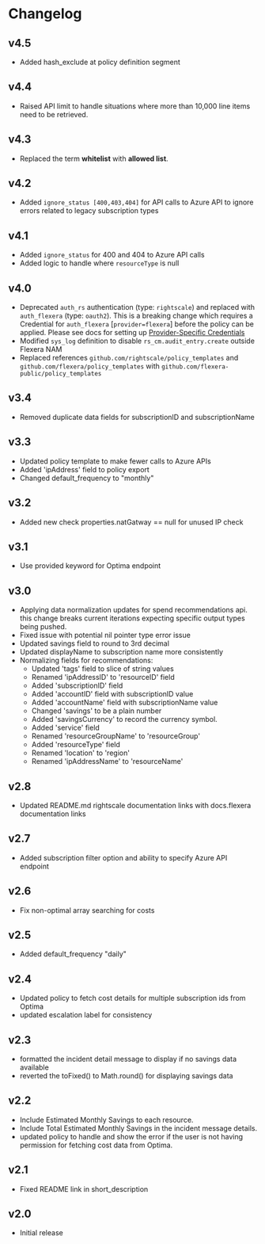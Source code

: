 # Changelog

## v4.5

- Added hash_exclude at policy definition segment

## v4.4

- Raised API limit to handle situations where more than 10,000 line items need to be retrieved.

## v4.3

- Replaced the term **whitelist** with **allowed list**.

## v4.2

- Added `ignore_status [400,403,404]` for API calls to Azure API to ignore errors related to legacy subscription types

## v4.1

- Added `ignore_status` for 400 and 404 to Azure API calls
- Added logic to handle where `resourceType` is null

## v4.0

- Deprecated `auth_rs` authentication (type: `rightscale`) and replaced with `auth_flexera` (type: `oauth2`).  This is a breaking change which requires a Credential for `auth_flexera` [`provider=flexera`] before the policy can be applied.  Please see docs for setting up [Provider-Specific Credentials](https://docs.flexera.com/flexera/EN/Automation/ProviderCredentials.htm)
- Modified `sys_log` definition to disable `rs_cm.audit_entry.create` outside Flexera NAM
- Replaced references `github.com/rightscale/policy_templates` and `github.com/flexera/policy_templates` with `github.com/flexera-public/policy_templates`

## v3.4

- Removed duplicate data fields for subscriptionID and subscriptionName

## v3.3

- Updated policy template to make fewer calls to Azure APIs
- Added 'ipAddress' field to policy export
- Changed default_frequency to "monthly"

## v3.2

- Added new check properties.natGatway == null for unused IP check

## v3.1

- Use provided keyword for Optima endpoint

## v3.0

- Applying data normalization updates for spend recommendations api. this change breaks current iterations expecting specific output types being pushed.
- Fixed issue with potential nil pointer type error issue
- Updated savings field to round to 3rd decimal
- Updated displayName to subscription name more consistently
- Normalizing fields for recommendations:
  - Updated 'tags' field to slice of string values
  - Renamed 'ipAddressID' to 'resourceID' field
  - Added 'subscriptionID' field
  - Added 'accountID' field with subscriptionID value
  - Added 'accountName' field with subscriptionName value
  - Changed 'savings' to be a plain number
  - Added 'savingsCurrency' to record the currency symbol.
  - Added 'service' field
  - Renamed 'resourceGroupName' to 'resourceGroup'
  - Added 'resourceType' field
  - Renamed 'location' to 'region'
  - Renamed 'ipAddressName' to 'resourceName'

## v2.8

- Updated README.md rightscale documentation links with docs.flexera documentation links

## v2.7

- Added subscription filter option and ability to specify Azure API endpoint

## v2.6

- Fix non-optimal array searching for costs

## v2.5

- Added default_frequency "daily"

## v2.4

- Updated policy to fetch cost details for multiple subscription ids from Optima
- updated escalation label for consistency

## v2.3

- formatted the incident detail message to display if no savings data available
- reverted the toFixed() to Math.round() for displaying savings data

## v2.2

- Include Estimated Monthly Savings to each resource.
- Include Total Estimated Monthly Savings in the incident message details.
- updated policy to handle and show the error if the user is not having permission for fetching cost data from Optima.

## v2.1

- Fixed README link in short_description

## v2.0

- Initial release
